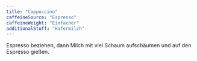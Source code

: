 ```yaml
---
title: "Cappuccino"
caffeineSource: "Espresso"
caffeineWeight: "Einfacher"
additionalStuff: "Hafermilch"
---
```


Espresso beziehen, dann Milch mit viel Schaum aufschäumen und auf den Espresso gießen.
